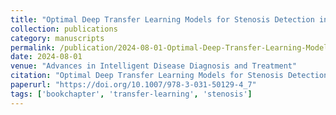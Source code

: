 ```yaml
---
title: "Optimal Deep Transfer Learning Models for Stenosis Detection in X-ray Angiography Images"
collection: publications
category: manuscripts
permalink: /publication/2024-08-01-Optimal-Deep-Transfer-Learning-Models-for-Stenosis-Detection-in-X-ray-Angiography-Images
date: 2024-08-01
venue: "Advances in Intelligent Disease Diagnosis and Treatment"
citation: "Optimal Deep Transfer Learning Models for Stenosis Detection in X-ray Angiography Images. *Advances in Intelligent Disease Diagnosis and Treatment*, 2024. https://doi.org/10.1007/978-3-031-50129-4_7"
paperurl: "https://doi.org/10.1007/978-3-031-50129-4_7"
tags: ['bookchapter', 'transfer-learning', 'stenosis']
---
```

